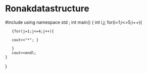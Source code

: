 # Ronakdatastructure
#include<iostream>
using namespace std ;
int main()
{
	int i,j;
	for(i=1;i<=5;i++){
	
	   {for(j=1;j<=4;j++){
	  
	   cout<<"*"; }
	   
	   }
	   cout<<endl;
	}
	
}
